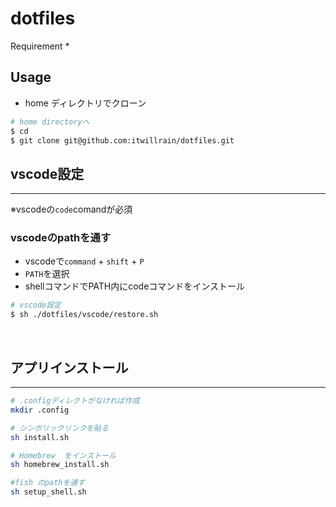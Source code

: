 # dotfiles

Requirement
*

## Usage

* home ディレクトリでクローン

```bash
# home directoryへ
$ cd
$ git clone git@github.com:itwillrain/dotfiles.git
```

## vscode設定

---

※vscodeの`code`comandが必須

### vscodeのpathを通す

* vscodeで`command` + `shift` + `P`
* `PATH`を選択
* shellコマンドでPATH内にcodeコマンドをインストール

```bash
# vscode設定
$ sh ./dotfiles/vscode/restore.sh
```

<br>

## アプリインストール

---

```bash
# .configディレクトがなければ作成
mkdir .config

# シンボリックリンクを貼る
sh install.sh

# Homebrew  をインストール
sh homebrew_install.sh

#fish のpathを通す
sh setup_shell.sh
```
